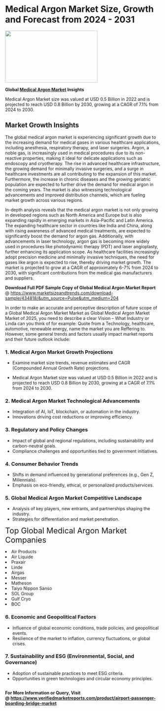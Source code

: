 <H1>Medical Argon Market Size, Growth and Forecast from 2024 - 2031</H1><img class="aligncenter size-medium wp-image-584254" src="https://thirdeyenews.in/wp-content/uploads/2024/09/Global-Market-Research-300x168.jpeg" alt="" width="300" height="168" /><p><strong>Global&nbsp;<a href="https://www.marketsizeandtrends.com/download-sample/434818/&amp;utm_source=Pulse&amp;utm_medium=204">Medical Argon Market</a> Insights</strong></p><p>Medical Argon Market size was valued at USD 0.5 Billion in 2022 and is projected to reach USD 0.8 Billion by 2030, growing at a CAGR of 7.1% from 2024 to 2030.</p><p><h2>Market Growth Insights</h2> <p>The global medical argon market is experiencing significant growth due to the increasing demand for medical gases in various healthcare applications, including anesthesia, respiratory therapy, and laser surgeries. Argon, a noble gas, is increasingly used in medical procedures due to its non-reactive properties, making it ideal for delicate applications such as endoscopy and cryotherapy. The rise in advanced healthcare infrastructure, the growing demand for minimally invasive surgeries, and a surge in healthcare investments are all contributing to the expansion of this market. Furthermore, the increase in chronic diseases and the growing geriatric population are expected to further drive the demand for medical argon in the coming years. The market is also witnessing technological advancements and improved distribution channels, which are fueling market growth across various regions. </p> <p>In-depth analysis reveals that the medical argon market is not only growing in developed regions such as North America and Europe but is also expanding rapidly in emerging markets in Asia-Pacific and Latin America. The expanding healthcare sector in countries like India and China, along with rising awareness of advanced medical treatments, are expected to significantly boost the demand for argon gas. Additionally, with advancements in laser technology, argon gas is becoming more widely used in procedures like photodynamic therapy (PDT) and laser angioplasty, further enhancing its application scope. As healthcare facilities increasingly adopt precision medicine and minimally invasive techniques, the need for gases like argon is expected to rise, thereby driving market growth. The market is projected to grow at a CAGR of approximately 6-7% from 2024 to 2030, with significant contributions from the medical gas manufacturers and suppliers. </p><p><span class=""><strong>Download Full PDF Sample Copy of Global Medical Argon Market Report</strong> @ <a href="https://www.marketsizeandtrends.com/download-sample/434818/&amp;utm_source=Pulse&amp;utm_medium=204" target="_blank">https://www.marketsizeandtrends.com/download-sample/434818/&amp;utm_source=Pulse&amp;utm_medium=204</a></span></p><p>In order to make an accurate and perceptive description of future scope of a Global&nbsp;Medical Argon Market Market as Global&nbsp;Medical Argon Market Market of 2025, you need to describe a clear Vision &ndash; What Industry or Linda can you think of for example: Quote from a Technology, healthcare, automotive, renewable energy, name the market you are Reffering to. However, some general trends and factors usually impact market reports and their future outlook include:</p><h3>1.&nbsp;<strong>Medical Argon Market Growth Projections</strong></h3><ul><li>Examine market size trends, revenue estimates and CAGR (Compounded Annual Growth Rate) projections.</li><li><p>Medical Argon Market size was valued at USD 0.5 Billion in 2022 and is projected to reach USD 0.8 Billion by 2030, growing at a CAGR of 7.1% from 2024 to 2030.</p></li></ul><h3>2.&nbsp;<strong>Medical Argon Market Technological Advancements</strong></h3><ul><li>Integration of AI, IoT, blockchain, or automation in the industry.</li><li>Innovations driving cost reductions or improving efficiency.</li></ul><h3>3.&nbsp;<strong>Regulatory and Policy Changes</strong></h3><ul><li>Impact of global and regional regulations, including sustainability and carbon-neutral goals.</li><li>Compliance challenges and opportunities tied to government initiatives.</li></ul><h3>4.&nbsp;<strong>Consumer Behavior Trends</strong></h3><ul><li>Shifts in demand influenced by generational preferences (e.g., Gen Z, Millennials).</li><li>Emphasis on eco-friendly, ethical, or personalized products/services.</li></ul><h3>5.&nbsp;<strong>Global Medical Argon Market Competitive Landscape</strong></h3><ul><li>Analysis of key players, new entrants, and partnerships shaping the industry.</li><li>Strategies for differentiation and market penetration.</li></ul><p data-pm-slice="1 1 []"><span style="color: inherit; font-family: inherit; font-size: 25px;">Top Global Medical Argon Market Companies</span></p><div class="" data-test-id=""><p><li>Air Products</li><li> Air Liquide</li><li> Praxair</li><li> Linde</li><li> Airgas</li><li> Messer</li><li> Matheson</li><li> Taiyo Nippon Sanso</li><li> SOL Group</li><li> Gulf Cryo</li><li> BOC</li></p></div><h3>6.&nbsp;<strong>Economic and Geopolitical Factors</strong></h3><ul><li>Influence of global economic conditions, trade policies, and geopolitical events.</li><li>Resilience of the market to inflation, currency fluctuations, or global crises.</li></ul><h3>7.&nbsp;<strong>Sustainability and ESG (Environmental, Social, and Governance)</strong></h3><ul><li>Adoption of sustainable practices to meet ESG criteria.</li><li>Opportunities in green technologies and circular economy principles.</li></ul><h2><strong style="font-size: 14px;">For More Information or Query, Visit @&nbsp;</strong><a style="background-color: #ffffff; font-size: 14px;" href="https://www.marketsizeandtrends.com/report/medical-argon-market/" target="_blank">https://www.verifiedmarketreports.com/product/airport-passenger-boarding-bridge-market</a></h2>
